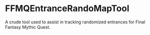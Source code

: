 # FFMQEntranceRandoMapTool
A crude tool used to assist in tracking randomized entrances for Final Fantasy Mythic Quest.
